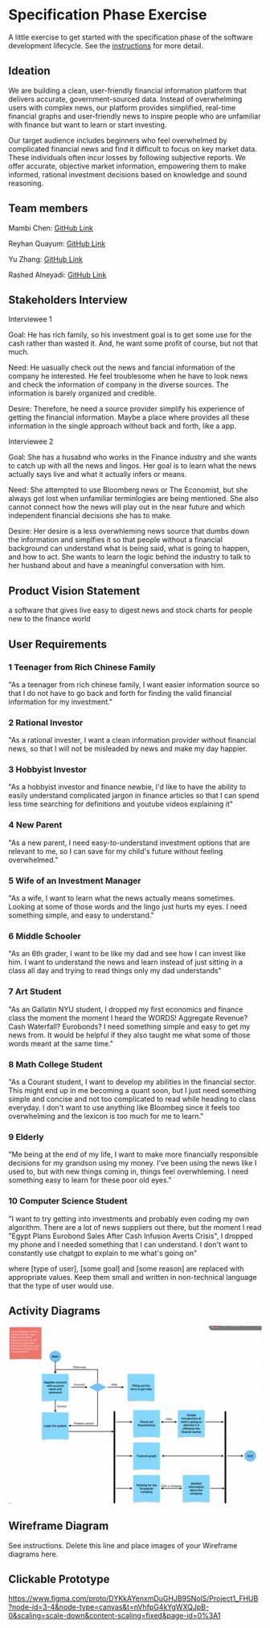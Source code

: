 # Specification Phase Exercise

A little exercise to get started with the specification phase of the software development lifecycle. See the [instructions](instructions.md) for more detail.

## Ideation
We are building a clean, user-friendly financial information platform that delivers accurate, government-sourced data. Instead of overwhelming users with complex news, our platform provides simplified, real-time financial graphs and user-friendly news to inspire people who are unfamiliar with finance but want to learn or start investing.

Our target audience includes beginners who feel overwhelmed by complicated financial news and find it difficult to focus on key market data. These individuals often incur losses by following subjective reports. We offer accurate, objective market information, empowering them to make informed, rational investment decisions based on knowledge and sound reasoning.


## Team members

Mambi Chen: [GitHub Link](https://github.com/MambiChen)

Reyhan Quayum: [GitHub Link](https://github.com/reyhanquayum)

Yu Zhang: [GitHub Link](https://github.com/yz7669)

Rashed Alneyadi: [GitHub Link](https://github.com/brshood)

## Stakeholders Interview
Interviewee 1

Goal: He has rich family, so his investment goal is to get some use for the cash rather than wasted it. And, he want some profit of course, but not that much.

Need: He uasually check out the news and fancial information of the company he interested. He feel troublesome when he have to look news and check the information of company in the diverse sources. The information is barely organized and credible. 

Desire: Therefore, he need a source provider simplify his experience of getting the financial information. Maybe a place where provides all these information in the single approach without back and forth, like a app. 

Interviewee 2

Goal: She has a husabnd who works in the Finance industry and she wants to catch up with all the news and lingos. Her goal is to learn what the news actually says live and what it actually infers or means.

Need: She attempted to use Bloomberg news or The Economist, but she always got lost when unfamiliar terminlogies are being mentioned. She also cannot connect how the news will play out in the near future and which independent financial decisions she has to make.

Desire: Her desire is a less overwhleming news source that dumbs down the information and simplfies it so that people without a financial background can understand what is being said, what is going to happen, and how to act. She wants to learn the logic behind the industry to talk to her husband about and have a meaningful conversation with him.

## Product Vision Statement
a software that gives live easy to digest news and stock charts for people new to the finance world

## User Requirements
### 1 Teenager from Rich Chinese Family
"As a teenager from rich chinese family, I want easier information source so that I do not have to go back and forth for finding the valid financial information for my investment."

### 2 Rational Investor
"As a rational invester, I want a clean information provider without financial news, so that I will not be misleaded by news and make my day happier.

### 3 Hobbyist Investor
"As a hobbyist investor and finance newbie, I'd like to have the ability to easily understand complicated jargon in finance articles so that I can spend less time searching for definitions and youtube videos explaining it"

### 4 New Parent
"As a new parent, I need easy-to-understand investment options that are relevant to me, so I can save for my child's future without feeling overwhelmed."

### 5 Wife of an Investment Manager
"As a wife, I want to learn what the news actually means sometimes. Looking at some of those words and the lingo just hurts my eyes. I need something simple, and easy to understand."

### 6 Middle Schooler
"As an 6th grader, I want to be like my dad and see how I can invest like him. I want to understand the news and learn instead of just sitting in a class all day and trying to read things only my dad understands"

### 7 Art Student
"As an Gallatin NYU student, I dropped my first economics and finance class the moment the moment I heard the WORDS! Aggregate Revenue? Cash Waterfall? Eurobonds? I need something simple and easy to get my news from. It would be helpful if they also taught me what some of those words meant at the same time."

### 8 Math College Student
"As a Courant student, I want to develop my abilities in the financial sector. This might end up in me becoming a quant soon, but I just need something simple and concise and not too complicated to read while heading to class everyday. I don't want to use anything like Bloombeg since it feels too overwhelming and the lexicon is too much for me to learn."

### 9 Elderly
"Me being at the end of my life, I want to make more financially responsible decisions for my grandson using my money. I've been using the news like I used to, but with new things coming in, things feel overwhleming. I need something easy to learn for these poor old eyes."

### 10 Computer Science Student
"I want to try getting into investments and probably even coding my own algorithm. There are a lot of news suppliers out there, but the moment I read "Egypt Plans Eurobond Sales After Cash Infusion Averts Crisis", I dropped my phone and I needed something that I can understand. I don't want to constantly use chatgpt to explain to me what's going on" 

where [type of user], [some goal] and [some reason] are replaced with appropriate values. Keep them small and written in non-technical language that the type of user would use.

## Activity Diagrams
![UML Activity Diagram for CS Student User Story](./UML2.png)

## Wireframe Diagram
See instructions. Delete this line and place images of your Wireframe diagrams here.

## Clickable Prototype
https://www.figma.com/proto/DYKkAYenxmDuGHJB9SNolS/Project1_FHUB?node-id=3-4&node-type=canvas&t=nVhfpG4kYgWXQJpB-0&scaling=scale-down&content-scaling=fixed&page-id=0%3A1

